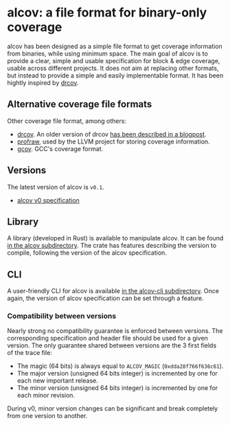 # alcov: a file format for binary-only coverage

alcov has been designed as a simple file format to get coverage information from
binaries, while using minimum space.
The main goal of alcov is to provide a clear, simple and usable specification for block & edge coverage, usable across different projects.
It does not aim at replacing other formats, but instead to provide a simple and easily implementable format.
It has been hightly inspired by [drcov](https://dynamorio.org/page_drcov.html).

## Alternative coverage file formats

Other coverage file format, among others:
- [drcov](https://dynamorio.org/page_drcov.html). An older version of drcov [has been described in a blogpost](https://www.ayrx.me/drcov-file-format/).
- [profraw](https://leodido.dev/demystifying-profraw/), used by the LLVM project for storing coverage information.
- [gcov](https://github.com/gcc-mirror/gcc/blob/master/gcc/gcov-io.h). GCC's coverage format.

## Versions

The latest version of alcov is `v0.1`.

- [alcov v0 specification](v0)

## Library

A library (developed in Rust) is available to manipulate alcov.
It can be found [in the alcov subdirectory](alcov).
The crate has features describing the version to compile, following the version of the alcov specification.

## CLI

A user-friendly CLI for alcov is available [in the alcov-cli subdirectory](alcov-cli).
Once again, the version of alcov specification can be set through a feature.

### Compatibility between versions

Nearly strong no compatibility guarantee is enforced between versions.
The corresponding specification and header file should be used for a given version.
The only guarantee shared between versions are the 3 first fields of the trace file:

- The magic (64 bits) is always equal to `ALCOV_MAGIC` (`0xdda28f766f636c61`).
- The major version (unsigned 64 bits integer) is incremented by one for each new important release.
- The minor version (unsigned 64 bits integer) is incremented by one for each minor revision.

During v0, minor version changes can be significant and break completely from one version to another.
